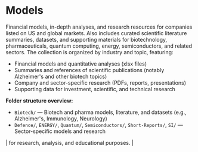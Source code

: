 # Models

Financial models, in-depth analyses, and research resources for companies listed on US and global markets. Also includes curated scientific literature summaries, datasets, and supporting materials for biotechnology, pharmaceuticals, quantum computing, energy, semiconductors, and related sectors. The collection is organized by industry and topic, featuring:

- Financial models and quantitative analyses (xlsx files)
- Summaries and references of scientific publications (notably Alzheimer's and other biotech topics)
- Company and sector-specific research (PDFs, reports, presentations)
- Supporting data for investment, scientific, and technical research

**Folder structure overview:**
- `Biotech/` — Biotech and pharma models, literature, and datasets (e.g., Alzheimer's, Immunology, Neurology)
- `Defence/`, `ENERGY/`, `Quantum/`, `Semiconductors/`, `Short-Reports/`, `SI/` — Sector-specific models and research

| for research, analysis, and educational purposes. |
